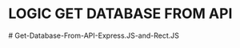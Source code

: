 # LOGIC GET DATABASE FROM API
#   G e t - D a t a b a s e - F r o m - A P I - E x p r e s s . J S - a n d - R e c t . J S  
 